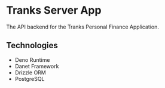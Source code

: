 # Tranks Server App

The API backend for the Tranks Personal Finance Application.

## Technologies

- Deno Runtime
- Danet Framework
- Drizzle ORM
- PostgreSQL
